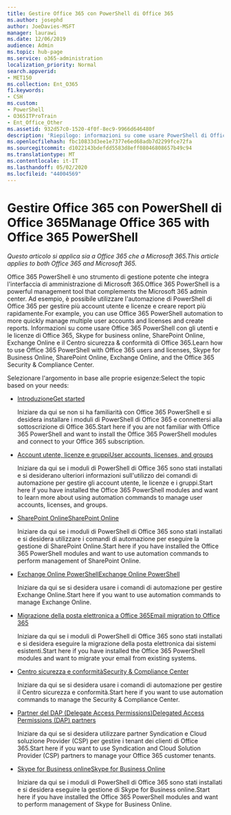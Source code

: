 ```yaml
---
title: Gestire Office 365 con PowerShell di Office 365
ms.author: josephd
author: JoeDavies-MSFT
manager: laurawi
ms.date: 12/06/2019
audience: Admin
ms.topic: hub-page
ms.service: o365-administration
localization_priority: Normal
search.appverid:
- MET150
ms.collection: Ent_O365
f1.keywords:
- CSH
ms.custom:
- PowerShell
- O365ITProTrain
- Ent_Office_Other
ms.assetid: 932d57c0-1520-4f0f-8ec9-9966d646480f
description: 'Riepilogo: informazioni su come usare PowerShell di Office 365 con utenti e licenze di Office 365, Skype for Business online, SharePoint Online, Exchange Online e il Centro sicurezza e conformità di Office 365.'
ms.openlocfilehash: fbc10833d3ee1e7377e6ed68adb7d2299fce72fa
ms.sourcegitcommit: d1022143bdefdd5583d8eff08046808657b49c94
ms.translationtype: MT
ms.contentlocale: it-IT
ms.lasthandoff: 05/02/2020
ms.locfileid: "44004569"
---
```

# <a name="manage-office-365-with-office-365-powershell"></a><span data-ttu-id="c7ae8-103">Gestire Office 365 con PowerShell di Office 365</span><span class="sxs-lookup"><span data-stu-id="c7ae8-103">Manage Office 365 with Office 365 PowerShell</span></span>

<span data-ttu-id="c7ae8-104">*Questo articolo si applica sia a Office 365 che a Microsoft 365.*</span><span class="sxs-lookup"><span data-stu-id="c7ae8-104">*This article applies to both Office 365 and Microsoft 365.*</span></span>

<span data-ttu-id="c7ae8-105">Office 365 PowerShell è uno strumento di gestione potente che integra l'interfaccia di amministrazione di Microsoft 365.</span><span class="sxs-lookup"><span data-stu-id="c7ae8-105">Office 365 PowerShell is a powerful management tool that complements the Microsoft 365 admin center.</span></span> <span data-ttu-id="c7ae8-106">Ad esempio, è possibile utilizzare l'automazione di PowerShell di Office 365 per gestire più account utente e licenze e creare report più rapidamente.</span><span class="sxs-lookup"><span data-stu-id="c7ae8-106">For example, you can use Office 365 PowerShell automation to more quickly manage multiple user accounts and licenses and create reports.</span></span> <span data-ttu-id="c7ae8-107">Informazioni su come usare Office 365 PowerShell con gli utenti e le licenze di Office 365, Skype for business online, SharePoint Online, Exchange Online e il Centro sicurezza & conformità di Office 365.</span><span class="sxs-lookup"><span data-stu-id="c7ae8-107">Learn how to use Office 365 PowerShell with Office 365 users and licenses, Skype for Business Online, SharePoint Online, Exchange Online, and the Office 365 Security & Compliance Center.</span></span>
  
<span data-ttu-id="c7ae8-108">Selezionare l'argomento in base alle proprie esigenze:</span><span class="sxs-lookup"><span data-stu-id="c7ae8-108">Select the topic based on your needs:</span></span>
  
- [<span data-ttu-id="c7ae8-109">Introduzione</span><span class="sxs-lookup"><span data-stu-id="c7ae8-109">Get started</span></span>](getting-started-with-office-365-powershell.md)

    <span data-ttu-id="c7ae8-110">Iniziare da qui se non si ha familiarità con Office 365 PowerShell e si desidera installare i moduli di PowerShell di Office 365 e connettersi alla sottoscrizione di Office 365.</span><span class="sxs-lookup"><span data-stu-id="c7ae8-110">Start here if you are not familiar with Office 365 PowerShell and want to install the Office 365 PowerShell modules and connect to your Office 365 subscription.</span></span>

- [<span data-ttu-id="c7ae8-111">Account utente, licenze e gruppi</span><span class="sxs-lookup"><span data-stu-id="c7ae8-111">User accounts, licenses, and groups</span></span>](manage-user-accounts-and-licenses-with-office-365-powershell.md)

    <span data-ttu-id="c7ae8-112">Iniziare da qui se i moduli di PowerShell di Office 365 sono stati installati e si desiderano ulteriori informazioni sull'utilizzo dei comandi di automazione per gestire gli account utente, le licenze e i gruppi.</span><span class="sxs-lookup"><span data-stu-id="c7ae8-112">Start here if you have installed the Office 365 PowerShell modules and want to learn more about using automation commands to manage user accounts, licenses, and groups.</span></span>

- [<span data-ttu-id="c7ae8-113">SharePoint Online</span><span class="sxs-lookup"><span data-stu-id="c7ae8-113">SharePoint Online</span></span>](https://docs.microsoft.com/office365/enterprise/powershell/manage-sharepoint-online-with-office-365-powershell)

    <span data-ttu-id="c7ae8-114">Iniziare da qui se i moduli di PowerShell di Office 365 sono stati installati e si desidera utilizzare i comandi di automazione per eseguire la gestione di SharePoint Online.</span><span class="sxs-lookup"><span data-stu-id="c7ae8-114">Start here if you have installed the Office 365 PowerShell modules and want to use automation commands to perform management of SharePoint Online.</span></span>

- [<span data-ttu-id="c7ae8-115">Exchange Online PowerShell</span><span class="sxs-lookup"><span data-stu-id="c7ae8-115">Exchange Online PowerShell</span></span>](https://docs.microsoft.com/powershell/exchange/exchange-online/exchange-online-powershell)

    <span data-ttu-id="c7ae8-116">Iniziare da qui se si desidera usare i comandi di automazione per gestire Exchange Online.</span><span class="sxs-lookup"><span data-stu-id="c7ae8-116">Start here if you want to use automation commands to manage Exchange Online.</span></span>

- [<span data-ttu-id="c7ae8-117">Migrazione della posta elettronica a Office 365</span><span class="sxs-lookup"><span data-stu-id="c7ae8-117">Email migration to Office 365</span></span>](use-powershell-for-email-migration-to-office-365.md)

    <span data-ttu-id="c7ae8-118">Iniziare da qui se i moduli di PowerShell di Office 365 sono stati installati e si desidera eseguire la migrazione della posta elettronica dai sistemi esistenti.</span><span class="sxs-lookup"><span data-stu-id="c7ae8-118">Start here if you have installed the Office 365 PowerShell modules and want to migrate your email from existing systems.</span></span>

- [<span data-ttu-id="c7ae8-119">Centro sicurezza e conformità</span><span class="sxs-lookup"><span data-stu-id="c7ae8-119">Security & Compliance Center</span></span>](https://docs.microsoft.com/powershell/exchange/office-365-scc/office-365-scc-powershell)

    <span data-ttu-id="c7ae8-120">Iniziare da qui se si desidera usare i comandi di automazione per gestire il Centro sicurezza e conformità.</span><span class="sxs-lookup"><span data-stu-id="c7ae8-120">Start here if you want to use automation commands to manage the Security & Compliance Center.</span></span>

- [<span data-ttu-id="c7ae8-121">Partner del DAP (Delegate Access Permissions)</span><span class="sxs-lookup"><span data-stu-id="c7ae8-121">Delegated Access Permissions (DAP) partners</span></span>](manage-office-365-with-windows-powershell-for-delegated-access-permissions-dap-p.md)

    <span data-ttu-id="c7ae8-122">Iniziare da qui se si desidera utilizzare partner Syndication e Cloud soluzione Provider (CSP) per gestire i tenant dei clienti di Office 365.</span><span class="sxs-lookup"><span data-stu-id="c7ae8-122">Start here if you want to use Syndication and Cloud Solution Provider (CSP) partners to manage your Office 365 customer tenants.</span></span>

- [<span data-ttu-id="c7ae8-123">Skype for Business online</span><span class="sxs-lookup"><span data-stu-id="c7ae8-123">Skype for Business Online</span></span>](manage-skype-for-business-online-with-office-365-powershell.md)

    <span data-ttu-id="c7ae8-124">Iniziare da qui se i moduli di PowerShell di Office 365 sono stati installati e si desidera eseguire la gestione di Skype for Business online.</span><span class="sxs-lookup"><span data-stu-id="c7ae8-124">Start here if you have installed the Office 365 PowerShell modules and want to perform management of Skype for Business Online.</span></span>
